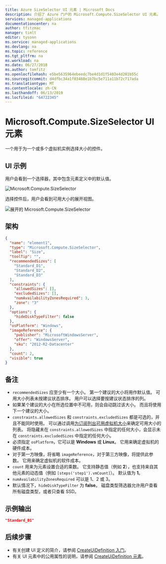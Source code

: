 ```yaml
---
title: Azure SizeSelector UI 元素 | Microsoft Docs
description: 介绍了 Azure 门户的 Microsoft.Compute.SizeSelector UI 元素。
services: managed-applications
documentationcenter: na
author: tfitzmac
manager: timlt
editor: tysonn
ms.service: managed-applications
ms.devlang: na
ms.topic: reference
ms.tgt_pltfrm: na
ms.workload: na
ms.date: 06/27/2018
ms.author: tomfitz
ms.openlocfilehash: e5be5635964ebeedc7be4d1d1f5403e4d281b55c
ms.sourcegitcommit: d4dfbc34a1f03488e1b7bc5e711a11b72c717ada
ms.translationtype: MT
ms.contentlocale: zh-CN
ms.lasthandoff: 06/13/2019
ms.locfileid: "64722345"
---
```

# <a name="microsoftcomputesizeselector-ui-element"></a>Microsoft.Compute.SizeSelector UI 元素
一个用于为一个或多个虚拟机实例选择大小的控件。

## <a name="ui-sample"></a>UI 示例

用户会看到一个选择器，其中包含元素定义中的默认值。

![Microsoft.Compute.SizeSelector](./media/managed-application-elements/microsoft.compute.sizeselector.png)

选择控件后，用户会看到可用大小的展开视图。

![展开的 Microsoft.Compute.SizeSelector](./media/managed-application-elements/microsoft.compute.sizeselector-expanded.png)

## <a name="schema"></a>架构
```json
{
  "name": "element1",
  "type": "Microsoft.Compute.SizeSelector",
  "label": "Size",
  "toolTip": "",
  "recommendedSizes": [
    "Standard_D1",
    "Standard_D2",
    "Standard_D3"
  ],
  "constraints": {
    "allowedSizes": [],
    "excludedSizes": [],
    "numAvailabilityZonesRequired": 3,
    "zone": "3"
  },
  "options": {
    "hideDiskTypeFilter": false
  },
  "osPlatform": "Windows",
  "imageReference": {
    "publisher": "MicrosoftWindowsServer",
    "offer": "WindowsServer",
    "sku": "2012-R2-Datacenter"
  },
  "count": 2,
  "visible": true
}
```

## <a name="remarks"></a>备注
- `recommendedSizes` 应至少有一个大小。 第一个建议的大小将用作默认值。 可用大小列表未按建议状态排序。 用户可以选择要按建议状态排序的列。
- 如果某个建议的大小在所选位置中不可用，则会自动跳过该大小。 而且将使用下一个建议的大小。
- `constraints.allowedSizes` 和 `constraints.excludedSizes` 都是可选的，并且不能同时使用。 可以通过调用[为订阅列出可用虚拟机大小](/rest/api/compute/virtualmachines/virtualmachines-list-sizes-region)来确定可用大小的列表。 将隐藏未在 `constraints.allowedSizes` 中指定的任何大小，会显示未在 `constraints.excludedSizes` 中指定的任何大小。
- 必须指定 `osPlatform`，它可以是 **Windows** 或 **Linux**。 它用来确定虚拟机的硬件成本。
- 对于第一方映像，将省略 `imageReference`，对于第三方映像，将提供此参数。 它用来确定虚拟机的软件成本。
- `count` 用来为元素设置合适的乘数。 它支持静态值（例如 **2**），也支持来自其他元素的动态值（例如 `[steps('step1').vmCount]`）。 默认值为 **1**。
- `numAvailabilityZonesRequired` 可以是 1、2 或 3。
- 默认情况下，`hideDiskTypeFilter` 为 **false**。 磁盘类型筛选器允许用户查看所有磁盘类型，或者只查看 SSD。

## <a name="sample-output"></a>示例输出
```json
"Standard_D1"
```

## <a name="next-steps"></a>后续步骤
* 有关创建 UI 定义的简介，请参阅 [CreateUiDefinition 入门](create-uidefinition-overview.md)。
* 有关 UI 元素中的公用属性的说明，请参阅 [CreateUiDefinition 元素](create-uidefinition-elements.md)。
